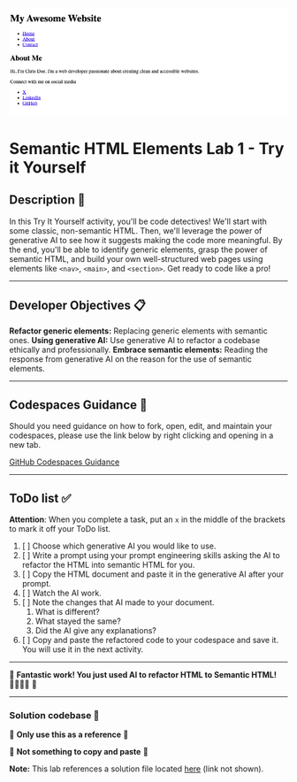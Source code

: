 !["final rendering for try it together"](assets/images/screen-yourself.png)
# Semantic HTML Elements Lab 1 - Try it Yourself

## Description 📄
In this Try It Yourself activity, you'll be code detectives! We'll start with some classic, non-semantic HTML. Then, we'll leverage the power of generative AI to see how it suggests making the code more meaningful.  By the end, you'll be able to identify generic elements, grasp the power of semantic HTML, and build your own well-structured web pages using elements like `<nav>`, `<main>`, and `<section>`. Get ready to code like a pro!

---

## Developer Objectives 📋

**Refactor generic elements:** Replacing generic elements with semantic ones.
**Using generative AI:** Use generative AI to refactor a codebase ethically and professionally.
**Embrace semantic elements:** Reading the response from generative AI on the reason for the use of semantic elements.

---

## Codespaces Guidance 📄
Should you need guidance on how to fork, open, edit, and maintain your codespaces, please use the link below by right clicking and opening in a new tab.  

[GitHub Codespaces Guidance](https://gist.github.com/JohnWP8253/4fff80f43d07a04ee3f1514c0a1d354a)

---

## ToDo list ✅
**Attention**: When you complete a task, put an `x` in the middle of the brackets to mark it off your ToDo list.

1. [ ] Choose which generative AI you would like to use. 
2. [ ] Write a prompt using your prompt engineering skills asking the AI to refactor the HTML into semantic HTML for you. 
3. [ ] Copy the HTML document and paste it in the generative AI after your prompt.
4. [ ] Watch the AI work.
5. [ ] Note the changes that AI made to your document. 
   1. What is different? 
   2. What stayed the same?
   3. Did the AI give any explanations?
6. [ ] Copy and paste the refactored code to your codespace and save it. You will use it in the next activity. 

---

🎊 **Fantastic work! You just used AI to refactor HTML to Semantic HTML! 💃🏻🕺🏾** 🎊

---

### Solution codebase 👀
🛑 **Only use this as a reference** 🛑

💾 **Not something to copy and paste** 💾

**Note:**  This lab references a solution file located [here](https://github.com/HackerUSA-CE/sdai-ic-d3-semantic-html-elements-1/tree/solution) (link not shown).
